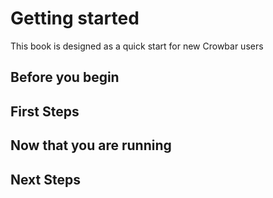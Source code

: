 # Getting started

This book is designed as a quick start for new Crowbar users


## Before you begin


## First Steps


## Now that you are running


## Next Steps
